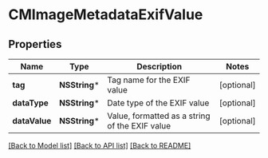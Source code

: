 # CMImageMetadataExifValue

## Properties
Name | Type | Description | Notes
------------ | ------------- | ------------- | -------------
**tag** | **NSString*** | Tag name for the EXIF value | [optional] 
**dataType** | **NSString*** | Date type of the EXIF value | [optional] 
**dataValue** | **NSString*** | Value, formatted as a string of the EXIF value | [optional] 

[[Back to Model list]](../README.md#documentation-for-models) [[Back to API list]](../README.md#documentation-for-api-endpoints) [[Back to README]](../README.md)


